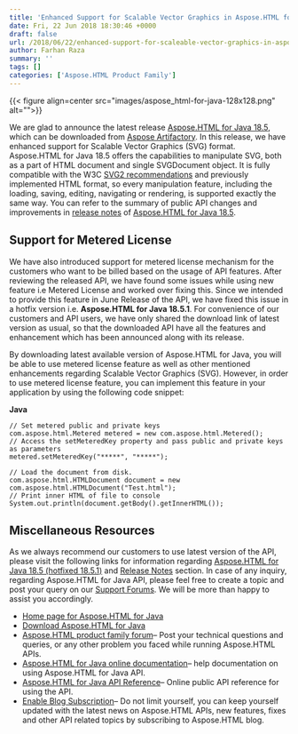```yaml
---
title: 'Enhanced Support for Scalable Vector Graphics in Aspose.HTML for Java'
date: Fri, 22 Jun 2018 18:30:46 +0000
draft: false
url: /2018/06/22/enhanced-support-for-scaleable-vector-graphics-in-aspose.html-for-java/
author: Farhan Raza
summary: ''
tags: []
categories: ['Aspose.HTML Product Family']
---
```




{{< figure align=center src="images/aspose_html-for-java-128x128.png" alt="">}}


We are glad to announce the latest release [Aspose.HTML for Java 18.5][1], which can be downloaded from [Aspose Artifactory][2]. In this release, we have enhanced support for Scalable Vector Graphics (SVG) format. Aspose.HTML for Java 18.5 offers the capabilities to manipulate SVG, both as a part of HTML document and single SVGDocument object. It is fully compatible with the W3C [SVG2 recommendations][3] and previously implemented HTML format, so every manipulation feature, including the loading, saving, editing, navigating or rendering, is supported exactly the same way. You can refer to the summary of public API changes and improvements in [release notes][4] of [Aspose.HTML for Java 18.5][5].

## Support for Metered License

We have also introduced support for metered license mechanism for the customers who want to be billed based on the usage of API features. After reviewing the released API, we have found some issues while using new feature i.e Metered License and worked over fixing this. Since we intended to provide this feature in June Release of the API, we have fixed this issue in a hotfix version i.e. **Aspose.HTML for Java 18.5.1**. For convenience of our customers and API users, we have only shared the download link of latest version as usual, so that the downloaded API have all the features and enhancement which has been announced along with its release.

By downloading latest available version of Aspose.HTML for Java, you will be able to use metered license feature as well as other mentioned enhancements regarding Scalable Vector Graphics (SVG). However, in order to use metered license feature, you can implement this feature in your application by using the following code snippet:

**Java**

```
// Set metered public and private keys
com.aspose.html.Metered metered = new com.aspose.html.Metered();
// Access the setMeteredKey property and pass public and private keys as parameters
metered.setMeteredKey("*****", "*****");

// Load the document from disk.
com.aspose.html.HTMLDocument document = new com.aspose.html.HTMLDocument("Test.html");
// Print inner HTML of file to console
System.out.println(document.getBody().getInnerHTML());
```

## Miscellaneous Resources

As we always recommend our customers to use latest version of the API, please visit the following links for information regarding [Aspose.HTML for Java 18.5 (hotfixed 18.5.1)][6] and [Release Notes][7] section. In case of any inquiry, regarding Aspose.HTML for Java API, please feel free to create a topic and post your query on our [Support Forums][8]. We will be more than happy to assist you accordingly.

*   [Home page for Aspose.HTML for Java][9]
*   [Download Aspose.HTML for Java][10]
*   [Aspose.HTML product family forum][11]– Post your technical questions and queries, or any other problem you faced while running Aspose.HTML APIs.
*   [Aspose.HTML for Java online documentation][12]– help documentation on using Aspose.HTML for Java API.
*   [Aspose.HTML for Java API Reference][13]– Online public API reference for using the API.
*   [Enable Blog Subscription][14]– Do not limit yourself, you can keep yourself updated with the latest news on Aspose.HTML APIs, new features, fixes and other API related topics by subscribing to Aspose.HTML blog.




[1]: https://artifact.aspose.com/webapp/#/artifacts/browse/tree/General/repo/com/aspose/aspose-html/18.5.1
[2]: https://artifact.aspose.com/webapp/#/artifacts/browse/tree/General/repo/com/aspose/aspose-html/18.5.1
[3]: https://www.w3.org/TR/SVG2/
[4]: https://docs.aspose.com/
[5]: https://artifact.aspose.com/webapp/#/artifacts/browse/tree/General/repo/com/aspose/aspose-html/18.5.1
[6]: https://artifact.aspose.com/webapp/#/artifacts/browse/tree/General/repo/com/aspose/aspose-html/18.5.1
[7]: https://docs.aspose.com/
[8]: https://forum.aspose.com/c/html
[9]: https://products.aspose.com/html/java
[10]: https://artifact.aspose.com/webapp/#/artifacts/browse/tree/General/repo/com/aspose/aspose-html/18.5.1
[11]: https://forum.aspose.com/c/html
[12]: https://docs.aspose.com/display/htmljava/Home
[13]: https://apireference.aspose.com/java/html
[14]: https://blog.aspose.com/category/aspose-products/aspose-html-product-family/




